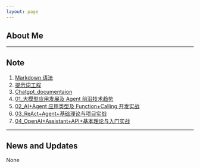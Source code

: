 ```yaml
---
layout: page
---
```


## About Me

---

## Note

1. [Markdown 语法](/Note_file/Markdown语法.md)
2. [提示词工程](/Note_file/大模型学习/提示词工程.md)
3. [Chatgpt_documentaion](/Note_file/chatgpt内容/chatgpt_documentation.md)
4. [01\_大模型应用发展及 Agent 前沿技术趋势](/Note_File/大模型与Agent开发实战/01_大模型应用发展及Agent前沿技术趋势.md)
5. [02_AI+Agent 应用类型及 Function+Calling 开发实战](/Note_File/大模型与Agent开发实战/02_AI+Agent应用类型及Function+Calling开发实战.md)
6. [03_ReAct+Agent+基础理论与项目实战](/Note_File/大模型与Agent开发实战/03_ReAct+Agent+基础理论与项目实战.md)
7. [04_OpenAI+Assistant+API+基本理论与入门实战](/Note_File/大模型与Agent开发实战/04_OpenAI+Assistant+API+基本理论与入门实战.md)

---

## News and Updates

None

<!-- <img src="./images/wanglanjun.png" class="floatpic" width="360" height="480"> -->

<!-- Lanjun Wang is a researcher and doctoral supervisor at the School of New Media and Communication, Tianjin University. Her research interests include data governance, data mining and trusted artificial intelligence. She received her Bachelor of Science and Doctor of Engineering degrees from Tsinghua University. After graduation, she worked as a senior senior research fellow at IBM and a technical expert at Huawei. As the trusted person in charge of Huawei cloud model, he established the industry’s first security standard for implementing artificial intelligence cloud services. She has published more than 40 high-level papers, Google index more than 1100 times, has granted 25 patents, and served as a reviewer for many top international journals and a member of the relevant top conferences and other program committees. In addition, she has maintained long-term cooperative relations with famous universities at home and abroad as well as well-known domestic technology enterprises.

If you are interested in my research and want to sign up for my PhD, please feel free to contact me by email. -->

<!-- --- -->

<!-- ## Research Interests
<!-- 可信人工智能：包括人工智能系统可解释性、鲁棒性、公平性与偏见、可问责性等保障人工智能系统安全发展面临一系列新技术，主要关注媒体内容推荐与传播的场景。

数据治理：包括数据隐私保护、数据价值评估、数据清洗等技术，使得最大限度的挖掘数据传播价值，同时构筑数据安全堤坝。 -->

<!-- ---
## Work experience
- **2017.5-2021.10:** 华为技术有限公司, 技术专家
- **2021.10-至今:** 天津大学, 研究员,博士生导师

<br>

## Academic Background
- **2016.2-2017.5:** 加拿大滑铁卢大学, 博士后
- **2011.7-2016.1:** IBM中国研究院, 高级主任研究员
- **2008-2009:** 美国加州大学伯克利分校, 加州先进交通技术研究所, 国家留学基金委公派交换生
- **2005-2011:** 清华大学, 电子工程系, 博士
- **2001-2005:** 清华大学, 基础科学（数学物理方向）, 理学学士


---
<!-- ## News and Updates
None
 -->
